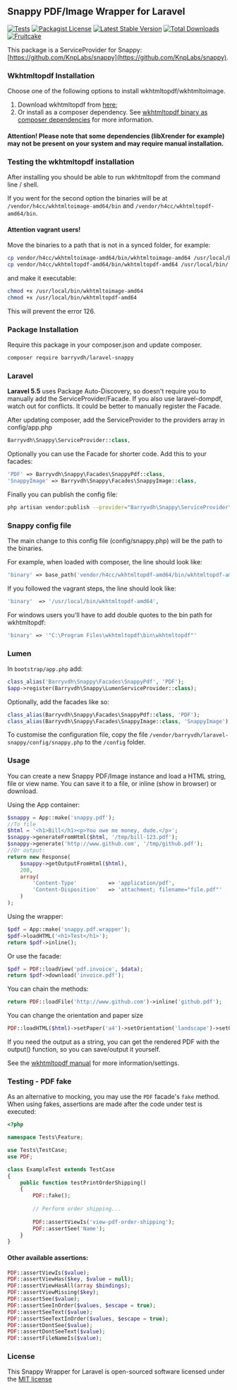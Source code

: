 ## Snappy PDF/Image Wrapper for Laravel
[![Tests](https://github.com/barryvdh/laravel-snappy/workflows/Tests/badge.svg)](https://github.com/barryvdh/laravel-snappy/actions)
[![Packagist License](https://poser.pugx.org/barryvdh/laravel-snappy/license.png)](http://choosealicense.com/licenses/mit/)
[![Latest Stable Version](https://poser.pugx.org/barryvdh/laravel-snappy/version.png)](https://packagist.org/packages/barryvdh/laravel-snappy)
[![Total Downloads](https://poser.pugx.org/barryvdh/laravel-snappy/d/total.png)](https://packagist.org/packages/barryvdh/laravel-snappy)
[![Fruitcake](https://img.shields.io/badge/Powered%20By-Fruitcake-b2bc35.svg)](https://fruitcake.nl/)

This package is a ServiceProvider for Snappy: [https://github.com/KnpLabs/snappy](https://github.com/KnpLabs/snappy).

### Wkhtmltopdf Installation

Choose one of the following options to install wkhtmltopdf/wkhtmltoimage.

1. Download wkhtmltopdf from [here](http://wkhtmltopdf.org/downloads.html); 
2. Or install as a composer dependency. See [wkhtmltopdf binary as composer dependencies](https://github.com/KnpLabs/snappy#wkhtmltopdf-binary-as-composer-dependencies) for more information.

#### Attention! Please note that some dependencies (libXrender for example) may not be present on your system and may require manual installation. 

### Testing the wkhtmltopdf installation

After installing you should be able to run wkhtmltopdf from the command line / shell.

If you went for the second option the binaries will be at `/vendor/h4cc/wkhtmltoimage-amd64/bin` and `/vendor/h4cc/wkhtmltopdf-amd64/bin`. 

#### Attention vagrant users!

Move the binaries to a path that is not in a synced folder, for example:

```bash
cp vendor/h4cc/wkhtmltoimage-amd64/bin/wkhtmltoimage-amd64 /usr/local/bin/
cp vendor/h4cc/wkhtmltopdf-amd64/bin/wkhtmltopdf-amd64 /usr/local/bin/
```

and make it executable:

```bash
chmod +x /usr/local/bin/wkhtmltoimage-amd64 
chmod +x /usr/local/bin/wkhtmltopdf-amd64
```

This will prevent the error 126.

### Package Installation

Require this package in your composer.json and update composer.

```bash
composer require barryvdh/laravel-snappy
```

### Laravel

**Laravel 5.5** uses Package Auto-Discovery, so doesn't require you to manually add the ServiceProvider/Facade. If you also use laravel-dompdf, watch out for conflicts. It could be better to manually register the Facade.

After updating composer, add the ServiceProvider to the providers array in config/app.php

```php
Barryvdh\Snappy\ServiceProvider::class,
```

Optionally you can use the Facade for shorter code. Add this to your facades:

```php
'PDF' => Barryvdh\Snappy\Facades\SnappyPdf::class,
'SnappyImage' => Barryvdh\Snappy\Facades\SnappyImage::class,
```

Finally you can publish the config file:

```bash
php artisan vendor:publish --provider="Barryvdh\Snappy\ServiceProvider"
```

### Snappy config file

The main change to this config file (config/snappy.php) will be the path to the binaries.

For example, when loaded with composer, the line should look like:

```php
'binary' => base_path('vendor/h4cc/wkhtmltopdf-amd64/bin/wkhtmltopdf-amd64'),
```

If you followed the vagrant steps, the line should look like:

```php
'binary'  => '/usr/local/bin/wkhtmltopdf-amd64',
```

For windows users you'll have to add double quotes to the bin path for wkhtmltopdf:

```php
'binary' => '"C:\Program Files\wkhtmltopdf\bin\wkhtmltopdf"'
```

### Lumen
In `bootstrap/app.php` add:

```php
class_alias('Barryvdh\Snappy\Facades\SnappyPdf', 'PDF');
$app->register(Barryvdh\Snappy\LumenServiceProvider::class);
```

Optionally, add the facades like so:

```php
class_alias(Barryvdh\Snappy\Facades\SnappyPdf::class, 'PDF');
class_alias(Barryvdh\Snappy\Facades\SnappyImage::class, 'SnappyImage');
```

To customise the configuration file, copy the file `/vendor/barryvdh/laravel-snappy/config/snappy.php` to the `/config` folder.

### Usage

You can create a new Snappy PDF/Image instance and load a HTML string, file or view name. You can save it to a file, or inline (show in browser) or download.

Using the App container:

```php
$snappy = App::make('snappy.pdf');
//To file
$html = '<h1>Bill</h1><p>You owe me money, dude.</p>';
$snappy->generateFromHtml($html, '/tmp/bill-123.pdf');
$snappy->generate('http://www.github.com', '/tmp/github.pdf');
//Or output:
return new Response(
    $snappy->getOutputFromHtml($html),
    200,
    array(
        'Content-Type'          => 'application/pdf',
        'Content-Disposition'   => 'attachment; filename="file.pdf"'
    )
);
```

Using the wrapper:

```php
$pdf = App::make('snappy.pdf.wrapper');
$pdf->loadHTML('<h1>Test</h1>');
return $pdf->inline();
```

Or use the facade:

```php
$pdf = PDF::loadView('pdf.invoice', $data);
return $pdf->download('invoice.pdf');
```

You can chain the methods:

```php
return PDF::loadFile('http://www.github.com')->inline('github.pdf');
```

You can change the orientation and paper size

```php
PDF::loadHTML($html)->setPaper('a4')->setOrientation('landscape')->setOption('margin-bottom', 0)->save('myfile.pdf')
```

If you need the output as a string, you can get the rendered PDF with the output() function, so you can save/output it yourself.

See the [wkhtmltopdf manual](http://wkhtmltopdf.org/usage/wkhtmltopdf.txt) for more information/settings.

### Testing - PDF fake

As an alternative to mocking, you may use the `PDF` facade's `fake` method. When using fakes, assertions are made after the code under test is executed:

```php
<?php

namespace Tests\Feature;

use Tests\TestCase;
use PDF;

class ExampleTest extends TestCase
{
    public function testPrintOrderShipping()
    {
        PDF::fake();
        
        // Perform order shipping...
        
        PDF::assertViewIs('view-pdf-order-shipping');
        PDF::assertSee('Name');
    }
}
```

#### Other available assertions:

```php
PDF::assertViewIs($value);
PDF::assertViewHas($key, $value = null);
PDF::assertViewHasAll(array $bindings);
PDF::assertViewMissing($key);
PDF::assertSee($value);
PDF::assertSeeInOrder($values, $escape = true);
PDF::assertSeeText($value);
PDF::assertSeeTextInOrder($values, $escape = true);
PDF::assertDontSee($value);
PDF::assertDontSeeText($value);
PDF::assertFileNameIs($value);
```

### License

This Snappy Wrapper for Laravel is open-sourced software licensed under the [MIT license](http://opensource.org/licenses/MIT)

